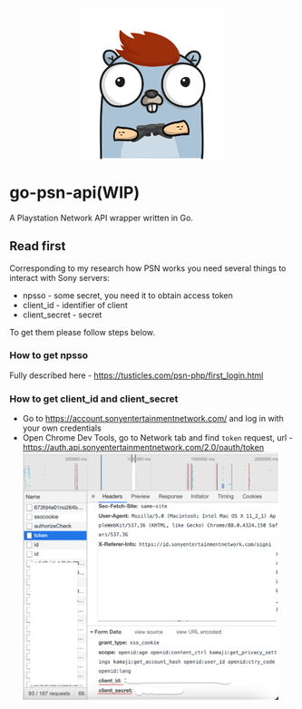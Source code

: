 <p align="center"><img src="assets/gopher_ps_gamer.png" width="250"></p>

# go-psn-api(WIP)
A Playstation Network API wrapper written in Go.
## Read first
Corresponding to my research how PSN works you need several things to interact with Sony servers:  
- npsso - some secret, you need it to obtain access token
- client_id - identifier of client
- client_secret - secret  

To get them please follow steps below.  
### How to get npsso  
Fully described here - https://tusticles.com/psn-php/first_login.html
### How to get client_id and client_secret
- Go to https://account.sonyentertainmentnetwork.com/ and log in with your own credentials
- Open Chrome Dev Tools, go to Network tab and find `token` request, url - https://auth.api.sonyentertainmentnetwork.com/2.0/oauth/token  
  <img src="assets/screen.png" width="450">